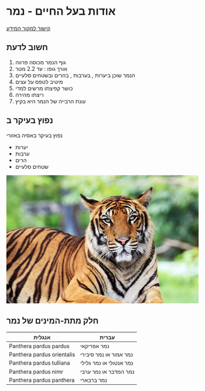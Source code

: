 # אודות בעל החיים - נמר
[קישור למקור המידע](https://he.wikipedia.org/wiki/%D7%A0%D7%9E%D7%A8)

## חשוב לדעת
1.  גוף הנמר מכוסה פרווה
2.  אורך גופו : עד 2.2 מטר
3.  הנמר שוכן ביערות , בערבות , בהרים ובשטחים סלעיים
4.  מיטיב לטפס על עצים
5.  כושר קפיצתו מרשים למדי
6.  ריצתו מהירה
7.  עונת הרבייה של הנמר היא בקיץ


## נפוץ בעיקר ב
נפוץ בעיקר באסיה באזורי
- יערות
- ערבות
- הרים
- שטחים סלעיים

![תמונה להמחשה](/images/נמר.jpg)

## חלק מתת-המינים של נמר
אנגלית | עברית
-------|--------
Panthera pardus pardus | נמר אפריקאי
Panthera pardus orientalis | נמר אמור או נמר סיבירי
Panthera pardus tulliana | נמר אנטולי או נמר גלילי
Panthera pardus nimr | נמר המדבר או נמר ערבי
Panthera pardus panthera | נמר ברבארי

